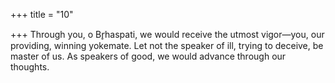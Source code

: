 +++
title = "10"

+++
Through you, o Br̥haspati, we would receive the utmost vigor—you, our  providing, winning yokemate.
Let not the speaker of ill, trying to deceive, be master of us. As  speakers of good, we would advance through our thoughts.